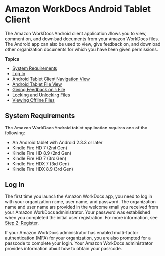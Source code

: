 # Amazon WorkDocs Android Tablet Client<a name="android_client_help"></a>

The Amazon WorkDocs Android client application allows you to view, comment on, and download documents from your Amazon WorkDocs files\. The Android app can also be used to view, give feedback on, and download other organization documents for which you have been given permissions\. 

**Topics**
+ [System Requirements](#android_client_sys_reqs)
+ [Log In](#android_login)
+ [Android Tablet Client Navigation View](android_nav_view.md)
+ [Android Tablet File View](android_document_view.md)
+ [Giving Feedback on a File](android_feedback.md)
+ [Locking and Unlocking Files](android_tablet_lock_files.md)
+ [Viewing Offline Files](android_offline_files.md)

## System Requirements<a name="android_client_sys_reqs"></a>

The Amazon WorkDocs Android tablet application requires one of the following: 
+ An Android tablet with Android 2\.3\.3 or later
+ Kindle Fire HD 7 \(2nd Gen\)
+ Kindle Fire HD 8\.9 \(2nd Gen\)
+ Kindle Fire HD 7 \(3rd Gen\)
+ Kindle Fire HDX 7 \(3rd Gen\)
+ Kindle Fire HDX 8\.9 \(3rd Gen\)

## Log In<a name="android_login"></a>

The first time you launch the Amazon WorkDocs app, you need to log in with your organization name, user name, and password\. The organization name and user name are provided in the welcome email you received from your Amazon WorkDocs administrator\. Your password was established when you completed the initial user registration\. For more information, see [Step 2: Register](getting_started.md#user_registration)\. 

If your Amazon WorkDocs administrator has enabled multi\-factor authentication \(MFA\) for your organization, you are also prompted for a passcode to complete your login\. Your Amazon WorkDocs administrator provides information about how to obtain your passcode\.